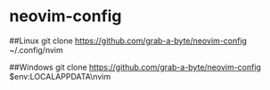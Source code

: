 # neovim-config

##Linux
git clone https://github.com/grab-a-byte/neovim-config ~/.config/nvim

##Windows
git clone https://github.com/grab-a-byte/neovim-config $env:LOCALAPPDATA\nvim
